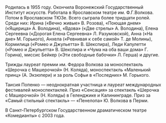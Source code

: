 Родилась в 1955 году. Окончила Воронежский Государственный Институт искусств. Работала в Ярославском театре им. Ф.Г.Волкова. Потом в Ярославском ТЮЗе. Всего сыграла более тридцати ролей. Среди них: Ирина («Вечно живые» В. Розова), «Поющая днем» («Ящерица» А. Володина), «Вдова» («Две стрелы» А. Володина), Елена Сергеевна («Дорогая Елена Сергеевна» Л. Разумовской), Анна («На дне» М. Горького), Анхела («Ревнивая к себе самой» Т. де Молины), Кормилица («Ромео и Джульетта» В. Шекспира), Леди Капулетти («Ромео и Джульетта» В. Шекспира и «Чума на оба ваши дома» Г. Горина), миссис Бейкер («Эти свободные бабочки» Л. Герша) и другие.


Трижды лауреат премии им. Федора Волкова за моноспектакль «Шерочка с Машерочкой» (Н. Коляда), моноспектакль «Маленький принц» (А. Экзюпери) и за роль Софьи в «Последних» М. Горького.


Таисия Попенко — неоднократная участница и лауреат международных фестивалей моноспектаклей. Приз «Сенсация» за спектакль «Шерочка с Машерочкой» (Н. Коляды) в Геленджике и Калининграде. Приз за «Самый стильный спектакль» — «Пенелопа» Ю. Волкова в Перми.


В Санкт-Петербургском Государственном драматическом театре «Комедианты» с 2003 года.